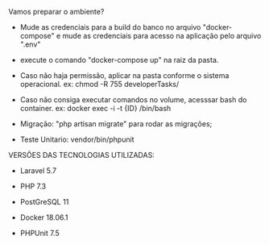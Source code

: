 Vamos preparar o ambiente?

- Mude as credenciais para a build do banco no arquivo "docker-compose" e mude as credenciais para acesso na aplicação pelo arquivo ".env"

- execute o comando "docker-compose up" na raiz da pasta.

- Caso não haja permissão, aplicar na pasta conforme o sistema operacional.
ex: chmod -R 755 developerTasks/

- Caso não consiga executar comandos no volume, acesssar bash do container.  ex: docker exec -i -t {ID} /bin/bash

- Migração: "php artisan migrate" para rodar as migrações;

- Teste Unitario: vendor/bin/phpunit


VERSÕES DAS TECNOLOGIAS UTILIZADAS:

- Laravel 5.7

- PHP 7.3

- PostGreSQL 11

- Docker 18.06.1

- PHPUnit 7.5

